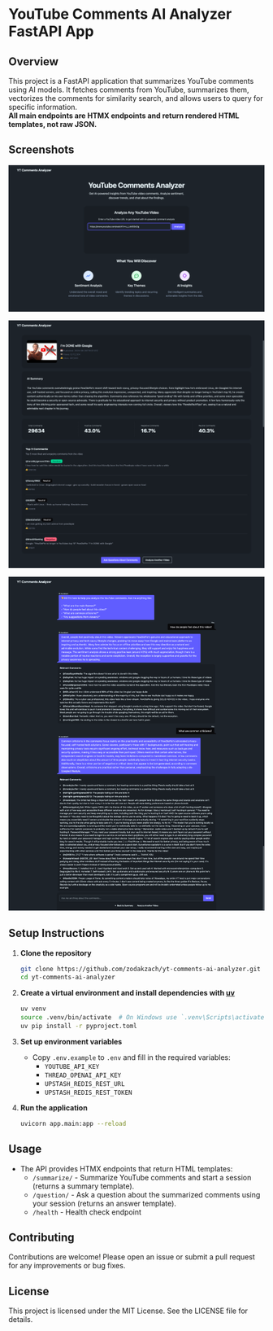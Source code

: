# YouTube Comments AI Analyzer FastAPI App

## Overview

This project is a FastAPI application that summarizes YouTube comments using AI models. It fetches comments from YouTube, summarizes them, vectorizes the comments for similarity search, and allows users to query for specific information.  
**All main endpoints are HTMX endpoints and return rendered HTML templates, not raw JSON.**

## Screenshots

<p align="center">
  <img src="public/landing.png" alt="Landing Page" width="600"/>
</p>
<p align="center">
  <img src="public/analysis.png" alt="Analysis Example" width="600"/>
</p>
<p align="center">
  <img src="public/chat.png" alt="Chat Example" width="600"/>
</p>

## Setup Instructions

1. **Clone the repository**

   ```bash
   git clone https://github.com/zodakzach/yt-comments-ai-analyzer.git
   cd yt-comments-ai-analyzer
   ```

2. **Create a virtual environment and install dependencies with [uv](https://github.com/astral-sh/uv)**

   ```bash
   uv venv
   source .venv/bin/activate  # On Windows use `.venv\Scripts\activate`
   uv pip install -r pyproject.toml
   ```

3. **Set up environment variables**

   - Copy `.env.example` to `.env` and fill in the required variables:
     - `YOUTUBE_API_KEY`
     - `THREAD_OPENAI_API_KEY`
     - `UPSTASH_REDIS_REST_URL`
     - `UPSTASH_REDIS_REST_TOKEN`

4. **Run the application**

   ```bash
   uvicorn app.main:app --reload
   ```

## Usage

- The API provides HTMX endpoints that return HTML templates:
  - `/summarize/` - Summarize YouTube comments and start a session (returns a summary template).
  - `/question/` - Ask a question about the summarized comments using your session (returns an answer template).
  - `/health` - Health check endpoint

## Contributing

Contributions are welcome! Please open an issue or submit a pull request for any improvements or bug fixes.

## License

This project is licensed under the MIT License. See the LICENSE file for details.
